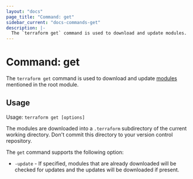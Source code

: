 ```yaml
---
layout: "docs"
page_title: "Command: get"
sidebar_current: "docs-commands-get"
description: |-
  The `terraform get` command is used to download and update modules.
---
```


# Command: get

The `terraform get` command is used to download and update
[modules](/docs/modules/index.html) mentioned in the root module.

## Usage

Usage: `terraform get [options]`

The modules are downloaded into a `.terraform` subdirectory of the current
working directory. Don't commit this directory to your version control
repository.

The `get` command supports the following option:

* `-update` - If specified, modules that are already downloaded will be
   checked for updates and the updates will be downloaded if present.
